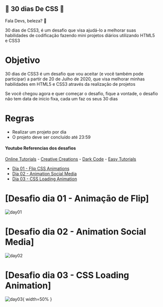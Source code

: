 ## :book: 30 dias De CSS :book:

Fala Devs, beleza? 🖖

30 dias de CSS3, é um desafio que visa ajudá-lo a melhorar suas habilidades de codificação fazendo mini projetos diários utilizando HTML5 e CSS3

# Objetivo

30 dias de CSS3 é um desafio que vou aceitar (e você também pode participar) a partir de 20 de Julho de 2020, que visa melhorar minhas habilidades em HTML5 e CSS3 através da realização de projetos

Se você chegou agora e quer começar o desafio, fique a vontade, o desafio não tem data de inicio fixa, cada um faz os seus 30 dias

# Regras

- Realizar um projeto por dia
- O projeto deve ser concluído até 23:59

#### Youtube Referencias dos desafios

[Online Tutorials](https://www.youtube.com/channel/UCbwXnUipZsLfUckBPsC7Jog) - [Creative Creations](https://www.youtube.com/channel/UCOKmVksbzoKJKmtu7rlEM1A) - [Dark Code](https://www.youtube.com/channel/UCD3KVjbb7aq2OiOffuungzw) - [Easy Tutorials](https://www.youtube.com/c/EasyTutorialsVideo)

- [Dia 01 - Flip CSS Animations](https://github.com/JohnRSS/30diasCSS-John#id01)
- [Dia 02 - Animation Social Media](https://github.com/JohnRSS/30diasCSS-John#id02)
- [Dia 03 - CSS Loading Animation](https://github.com/JohnRSS/30diasCSS-John#id03)

# [Desafio dia 01 - Animação de Flip] <a name="id01"></a>

![day01](https://user-images.githubusercontent.com/71514703/120938274-48bd2600-c6e8-11eb-9372-e3e874eb8316.gif)

# [Desafio dia 02 - Animation Social Media] <a name="id02"></a> 

![day02](https://user-images.githubusercontent.com/71514703/120938642-2cba8400-c6ea-11eb-99b9-29f0594e02b3.gif)

# [Desafio dia 03 - CSS Loading Animation] <a name="id03"></a> 

![day03](https://user-images.githubusercontent.com/71514703/121537408-46094c00-c9da-11eb-95b8-8061cfb0497e.gif){ width=50% }

